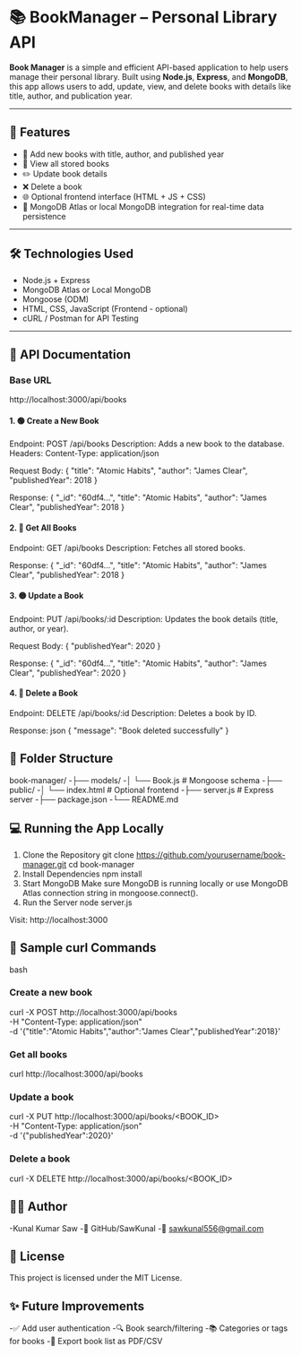 # 📚 BookManager – Personal Library API

**Book Manager** is a simple and efficient API-based application to help users manage their personal library. Built using **Node.js**, **Express**, and **MongoDB**, this app allows users to add, update, view, and delete books with details like title, author, and publication year.

---

## 🚀 Features

- 📌 Add new books with title, author, and published year  
- 📖 View all stored books  
- ✏️ Update book details  
- ❌ Delete a book  
- 🌐 Optional frontend interface (HTML + JS + CSS)  
- 🧠 MongoDB Atlas or local MongoDB integration for real-time data persistence  

---

## 🛠️ Technologies Used

- Node.js + Express  
- MongoDB Atlas or Local MongoDB  
- Mongoose (ODM)  
- HTML, CSS, JavaScript (Frontend - optional)  
- cURL / Postman for API Testing  

---

## 📘 API Documentation

### Base URL

http://localhost:3000/api/books

#### 1. 🟢 Create a New Book
Endpoint: POST /api/books
Description: Adds a new book to the database.
Headers: Content-Type: application/json

Request Body:
  {
    "title": "Atomic Habits",
    "author": "James Clear",
    "publishedYear": 2018
  }

Response:
  {
    "_id": "60df4...",
    "title": "Atomic Habits",
    "author": "James Clear",
    "publishedYear": 2018
  }

#### 2. 🔵 Get All Books
Endpoint: GET /api/books
Description: Fetches all stored books.

Response:
  {
    "_id": "60df4...",
    "title": "Atomic Habits",
    "author": "James Clear",
    "publishedYear": 2018
  }



#### 3. 🟡 Update a Book
Endpoint: PUT /api/books/:id
Description: Updates the book details (title, author, or year).

Request Body:
  {
    "publishedYear": 2020
  }

Response:
  {
    "_id": "60df4...",
    "title": "Atomic Habits",
    "author": "James Clear",
    "publishedYear": 2020
  }

#### 4. 🔴 Delete a Book
Endpoint: DELETE /api/books/:id
Description: Deletes a book by ID.

Response:
json
  {
    "message": "Book deleted successfully"
  }

## 📂 Folder Structure
book-manager/
-├── models/
-│   └── Book.js          # Mongoose schema
-├── public/
-│   └── index.html       # Optional frontend
-├── server.js            # Express server
-├── package.json
-└── README.md


## 💻 Running the App Locally
1. Clone the Repository
git clone https://github.com/yourusername/book-manager.git
cd book-manager
2. Install Dependencies
npm install
3. Start MongoDB
Make sure MongoDB is running locally or use MongoDB Atlas connection string in mongoose.connect().
4. Run the Server
node server.js

Visit:
http://localhost:3000

## 🔁 Sample curl Commands
bash
### Create a new book
curl -X POST http://localhost:3000/api/books \
-H "Content-Type: application/json" \
-d '{"title":"Atomic Habits","author":"James Clear","publishedYear":2018}'
### Get all books
curl http://localhost:3000/api/books
### Update a book
curl -X PUT http://localhost:3000/api/books/<BOOK_ID> \
-H "Content-Type: application/json" \
-d '{"publishedYear":2020}'
### Delete a book
curl -X DELETE http://localhost:3000/api/books/<BOOK_ID>

## 👨‍💻 Author
-Kunal Kumar Saw
-🔗 GitHub/SawKunal
-📧 sawkunal556@gmail.com

## 📜 License
This project is licensed under the MIT License.

## ✨ Future Improvements
   -✅ Add user authentication
   -🔍 Book search/filtering
   -📚 Categories or tags for books
   -🧾 Export book list as PDF/CSV

